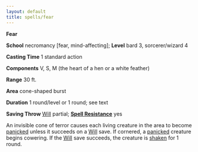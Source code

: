 ```yaml
---
layout: default
title: spells/fear
---
```

 **Fear**

**School** necromancy [fear, mind-affecting]; **Level** bard 3, sorcerer/wizard 4

**Casting Time** 1 standard action

**Components** V, S, M (the heart of a hen or a white feather)

**Range** 30 ft.

**Area** cone-shaped burst

**Duration** 1 round/level or 1 round; see text

**Saving Throw** [Will](../combat#_will) partial; **[Spell Resistance](../glossary#_spell-resistance)** yes

An invisible cone of terror causes each living creature in the area to become [panicked](../glossary#_panicked) unless it succeeds on a [Will](../combat#_will) save. If cornered, a [panicked](../glossary#_panicked) creature begins cowering. If the [Will](../combat#_will) save succeeds, the creature is [shaken](../glossary#_shaken) for 1 round.

